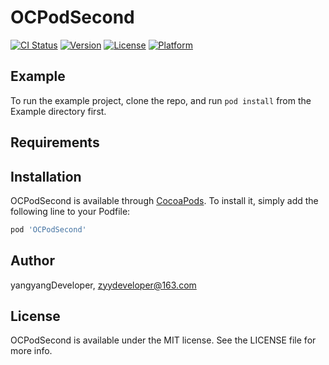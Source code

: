 # OCPodSecond

[![CI Status](https://img.shields.io/travis/yangyangDeveloper/OCPodSecond.svg?style=flat)](https://travis-ci.org/yangyangDeveloper/OCPodSecond)
[![Version](https://img.shields.io/cocoapods/v/OCPodSecond.svg?style=flat)](https://cocoapods.org/pods/OCPodSecond)
[![License](https://img.shields.io/cocoapods/l/OCPodSecond.svg?style=flat)](https://cocoapods.org/pods/OCPodSecond)
[![Platform](https://img.shields.io/cocoapods/p/OCPodSecond.svg?style=flat)](https://cocoapods.org/pods/OCPodSecond)

## Example

To run the example project, clone the repo, and run `pod install` from the Example directory first.

## Requirements

## Installation

OCPodSecond is available through [CocoaPods](https://cocoapods.org). To install
it, simply add the following line to your Podfile:

```ruby
pod 'OCPodSecond'
```

## Author

yangyangDeveloper, zyydeveloper@163.com

## License

OCPodSecond is available under the MIT license. See the LICENSE file for more info.
